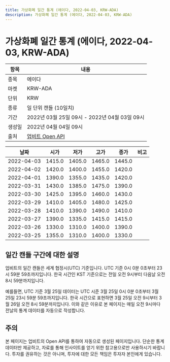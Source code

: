 ```yaml
---
title: 가상화폐 일간 통계 (에이다, 2022-04-03, KRW-ADA)
description: 가상화폐 일간 통계 (에이다, 2022-04-03, KRW-ADA)
---
```



가상화폐 일간 통계 (에이다, 2022-04-03, KRW-ADA)
===

|항목|내용|
|--|--|
|종목|에이다|
|마켓|KRW-ADA|
|단위|KRW|
|종류|일 단위 캔들 (10일치)|
|기간|2022년 03월 25일 09시 - 2022년 04월 03일 09시|
|생성일|2022년 04월 04일 09시|
|출처|[업비트 Open API](https://docs.upbit.com)|


|날짜|시가|저가|고가|종가|비고|
|--|--|--|--|--|--|
|2022-04-03|1415.0|1405.0|1465.0|1445.0|    |
|2022-04-02|1420.0|1400.0|1455.0|1420.0|    |
|2022-04-01|1390.0|1355.0|1435.0|1420.0|    |
|2022-03-31|1430.0|1385.0|1475.0|1390.0|    |
|2022-03-30|1425.0|1395.0|1460.0|1430.0|    |
|2022-03-29|1410.0|1405.0|1480.0|1425.0|    |
|2022-03-28|1410.0|1390.0|1490.0|1410.0|    |
|2022-03-27|1390.0|1335.0|1415.0|1415.0|    |
|2022-03-26|1330.0|1310.0|1400.0|1390.0|    |
|2022-03-25|1355.0|1310.0|1400.0|1330.0|    |


일간 캔들 구간에 대한 설명
---


업비트의 일간 캔들은 세계 협정시(UTC) 기준입니다. 
UTC 기준 0시 0분 0초부터 23시 59분 59초까지입니다. 
한국 시간인 KST 기준으로는 전일 오전 9시부터 다음날 오전 8시 59분까지입니다. 


예를들면, UTC 기준 3월 25일 데이터는 UTC 시준 3월 25일 0시 0분 0초부터 3월 25일 23시 59분 59초까지입니다. 
한국 시간으로 표현하면 3월 25일 오전 9시부터 3월 26일 오전 8시 59분까지입니다. 
이와 같은 이유로 본 페이지는 매일 오전 9시마다 전날의 통계 데이터를 자동으로 작성합니다. 


주의
---


본 페이지는 업비트의 Open API를 통하여 자동으로 생성된 페이지입니다. 
단순한 통계 데이터만 제공하고, 자료를 통해 인사이트를 얻기 위한 참고용으로만 사용하시기 바랍니다. 
투자를 권유하는 것은 아니며, 투자에 대한 모든 책임은 투자자 본인에게 있습니다. 

